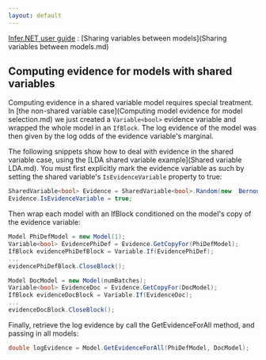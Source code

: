```yaml
---
layout: default 
--- 
```

[Infer.NET user guide](index.md) : [Sharing variables between models](Sharing variables between models.md)

## Computing evidence for models with shared variables

Computing evidence in a shared variable model requires special treatment. In [the non-shared variable case](Computing model evidence for model selection.md) we just created a `Variable<bool>` evidence variable and wrapped the whole model in an `IfBlock`. The log evidence of the model was then given by the log odds of the evidence variable's marginal.

The following snippets show how to deal with evidence in the shared variable case, using the [LDA shared variable example](Shared variable LDA.md). You must first explicitly mark the evidence variable as such by setting the shared variable's `IsEvidenceVariable` property to true:

```csharp
SharedVariable<bool> Evidence = SharedVariable<bool>.Random(new  Bernoulli(0.5));  
Evidence.IsEvidenceVariable = true;
```

Then wrap each model with an IfBlock conditioned on the model's copy of the evidence variable:

```csharp
Model PhiDefModel = new Model(1);  
Variable<bool> EvidencePhiDef = Evidence.GetCopyFor(PhiDefModel);  
IfBlock evidencePhiDefBlock = Variable.If(EvidencePhiDef);  
... 
evidencePhiDefBlock.CloseBlock();  

Model DocModel = new Model(numBatches);  
Variable<bool> EvidenceDoc = Evidence.GetCopyFor(DocModel);  
IfBlock evidenceDocBlock = Variable.If(EvidenceDoc);  
... 
evidenceDocBlock.CloseBlock();
```

Finally, retrieve the log evidence by call the GetEvidenceForAll method, and passing in all models:

```csharp
double logEvidence = Model.GetEvidenceForAll(PhiDefModel, DocModel);
```
